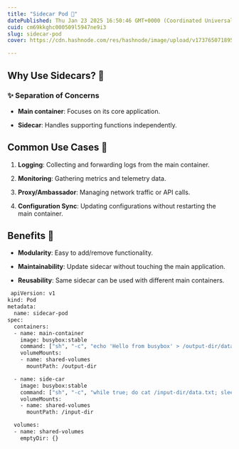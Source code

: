 ```yaml
---
title: "Sidecar Pod 🚀"
datePublished: Thu Jan 23 2025 16:50:46 GMT+0000 (Coordinated Universal Time)
cuid: cm69kkghc000509l5947ne9i3
slug: sidecar-pod
cover: https://cdn.hashnode.com/res/hashnode/image/upload/v1737650718959/02cb7f26-dcc5-43c2-86fe-3f1510e0b825.png

---
```


## Why Use Sidecars? 🤔

### ✨ Separation of Concerns

* **Main container**: Focuses on its core application.
    
* **Sidecar**: Handles supporting functions independently.
    

## Common Use Cases 💠

1. **Logging**: Collecting and forwarding logs from the main container.
    
2. **Monitoring**: Gathering metrics and telemetry data.
    
3. **Proxy/Ambassador**: Managing network traffic or API calls.
    
4. **Configuration Sync**: Updating configurations without restarting the main container.
    

## Benefits 🌟

* **Modularity**: Easy to add/remove functionality.
    
* **Maintainability**: Update sidecar without touching the main application.
    
* **Reusability**: Same sidecar can be used with different main containers.
    

```bash
 apiVersion: v1
kind: Pod
metadata:
  name: sidecar-pod
spec:
  containers:
  - name: main-container
    image: busybox:stable
    command: ["sh", "-c", "echo 'Hello from busybox' > /output-dir/data.txt ; while true; do sleep 5; done"]
    volumeMounts:
    - name: shared-volumes
      mountPath: /output-dir

  - name: side-car
    image: busybox:stable
    command: ["sh", "-c", "while true; do cat /input-dir/data.txt; sleep 5; done"]
    volumeMounts:
    - name: shared-volumes
      mountPath: /input-dir

  volumes:
  - name: shared-volumes
    emptyDir: {} 
```